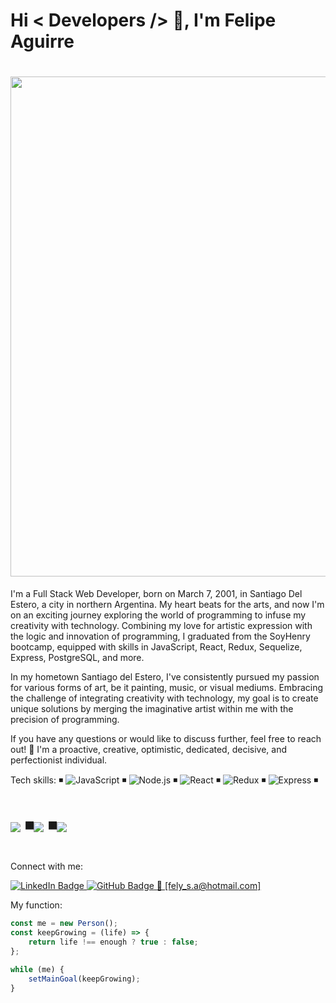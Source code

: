 <div>
    <h1>Hi < Developers /> 👋, I'm Felipe Aguirre</h1>
</div>

<h1 align="center">
  <img src="https://media.giphy.com/media/v1.Y2lkPTc5MGI3NjExamduc29tYzBseWpscW5wb3N0MHBleWV5bzRlc3Mxbmw4ZnlucGh6eSZlcD12MV9pbnRlcm5hbF9naWZfYnlfaWQmY3Q9Zw/g0qpWxb4pKYuIjMcq0/giphy.gif" width="800px"/>
</h1>




I'm a Full Stack Web Developer, born on March 7, 2001, in Santiago Del Estero, a city in northern Argentina. My heart beats for the arts, and now I'm on an exciting journey exploring the world of programming to infuse my creativity with technology. Combining my love for artistic expression with the logic and innovation of programming, I graduated from the SoyHenry bootcamp, equipped with skills in JavaScript, React, Redux, Sequelize, Express, PostgreSQL, and more.

In my hometown Santiago del Estero, I've consistently pursued my passion for various forms of art, be it painting, music, or visual mediums. Embracing the challenge of integrating creativity with technology, my goal is to create unique solutions by merging the imaginative artist within me with the precision of programming.

If you have any questions or would like to discuss further, feel free to reach out!
💛 I'm a proactive, creative, optimistic, dedicated, decisive, and perfectionist individual.

Tech skills:
◾ ![JavaScript](https://img.shields.io/badge/JavaScript-ES6-yellow)
◾ ![Node.js](https://img.shields.io/badge/Node.js-339933?style=flat&logo=node.js&logoColor=white)
◾ ![React](https://img.shields.io/badge/React-61DAFB?logo=react&logoColor=white&style=for-the-badge)
◾ ![Redux](https://img.shields.io/badge/Redux-764ABC?logo=redux&logoColor=white&style=for-the-badge)
◾ ![Express](https://img.shields.io/badge/Express.js-000000?logo=express&logoColor=white&style=for-the-badge)
◾ <h1> <img src="https://img.shields.io/badge/Sequelize-52B0E7?logo=sequelize&logoColor=white&style=for-the-badge"/> 
◾<img src="https://img.shields.io/badge/PostgreSQL-4169E1?style=flat&logo=postgresql&logoColor=white"/>
◾<img src="https://img.shields.io/badge/Tailwind_CSS-06B6D4?style=flat&logo=tailwind-css&logoColor=white"/>
</h1>



Connect with me:
<p>
  <a href="https://www.linkedin.com/in/feliaguirre7/">
    <img src="https://img.shields.io/badge/LinkedIn-0077B5?logo=linkedin&logoColor=white&style=for-the-badge" alt="LinkedIn Badge"/>
  </a>
  <a href="https://github.com/FeliAguirre7">
    <img src="https://img.shields.io/badge/GitHub-181717?logo=github&logoColor=white&style=for-the-badge" alt="GitHub Badge"/>
  </a>
  <a href="mailto:fely_s.a@hotmail.com">
    📧 [fely_s.a@hotmail.com]
  </a>
</p>


My function:
```javascript
const me = new Person();
const keepGrowing = (life) => {
    return life !== enough ? true : false;
};

while (me) {
    setMainGoal(keepGrowing);
}
